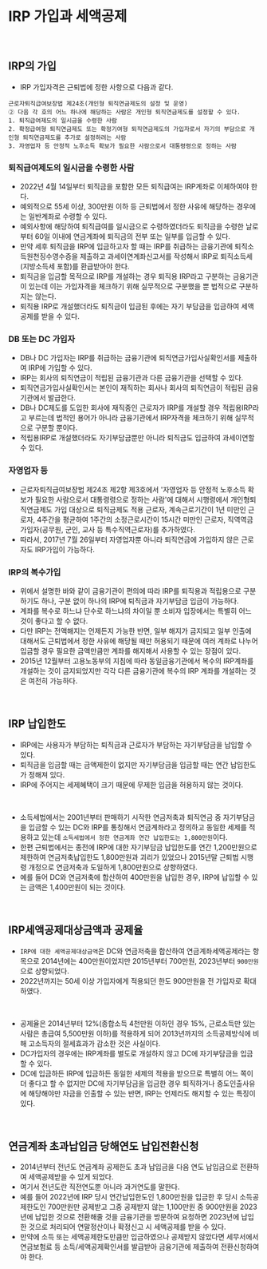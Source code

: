 # IRP 가입과 세액공제

<br/>

## IRP의 가입

- IRP 가입자격은 근퇴법에 정한 사항으로 다음과 같다.

```
근로자퇴직급여보장법 제24조(개인형 퇴직연금제도의 설정 및 운영)
② 다음 각 호의 어느 하나에 해당하는 사람은 개인형 퇴직연금제도를 설정할 수 있다.
1. 퇴직급여제도의 일시금을 수령한 사람
2. 확정급여형 퇴직연금제도 또는 확정기여형 퇴직연금제도의 가입자로서 자기의 부담으로 개인형 퇴직연금제도를 추가로 설정하려는 사람
3. 자영업자 등 안정적 노후소득 확보가 필요한 사람으로서 대통령령으로 정하는 사람
```

### 퇴직급여제도의 일시금을 수령한 사람
- 2022년 4월 14일부터 퇴직금을 포함한 모든 퇴직급여는 IRP계좌로 이체하여야 한다.
- 예외적으로 55세 이상, 300만원 이하 등 근퇴법에서 정한 사유에 해당하는 경우에는 일반계좌로 수령할 수 있다.
- 예외사항에 해당하여 퇴직급여를 일시금으로 수령하였더라도 퇴직금을 수령한 날로부터 60일 이내에 연금계좌에 퇴직금의 전부 또는 일부를 입금할 수 있다.
- 만약 세후 퇴직금을 IRP에 입금하고자 할 때는 IRP를 취급하는 금융기관에 퇴직소득원천징수영수증을 제출하고 과세이연계좌신고서를 작성해서 IRP로 퇴직소득세(지방소득세 포함)를 환급받아야 한다.
- 퇴직금을 입금할 목적으로 IRP를 개설하는 경우 퇴직용 IRP라고 구분하는 금융기관이 있는데 이는 가입자격을 체크하기 위해 실무적으로 구분했을 뿐 법적으로 구분하지는 않는다.
- 퇴직용 IRP로 개설했더라도 퇴직금이 입금된 후에는 자기 부담금을 입금하여 세액공제를 받을 수 있다.

### DB 또는 DC 가입자
- DB나 DC 가입자는 IRP를 취급하는 금융기관에 퇴직연금가입사실확인서를 제출하여 IRP에 가입할 수 있다.
- IRP는 회사의 퇴직연금이 적립된 금융기관과 다른 금융기관을 선택할 수 있다.
- 퇴직연금가입사실확인서는 본인이 재직하는 회사나 회사의 퇴직연금이 적립된 금융기관에서 발급한다.
- DB나 DC제도를 도입한 회사에 재직중인 근로자가 IRP를 개설할 경우 적립용IRP라고 부르는데 법적인 용어가 아니라 금융기관에서 IRP자격을 체크하기 위해 실무적으로 구분할 뿐이다.
- 적립용IRP로 개설했더라도 자기부담금뿐만 아니라 퇴직금도 입금하여 과세이연할 수 있다.

### 자영업자 등
- 근로자퇴직급여보장법 제24조 제2항 제3호에서 '자영업자 등 안정적 노후소득 확보가 필요한 사람으로서 대통령령으로 정하는 사람'에 대해서 시행령에서 개인형퇴직연금제도 가입 대상으로 퇴직금제도 적용 근로자, 계속근로기간이 1년 미만인 근로자, 4주간을 평균하여 1주간의 소정근로시간이 15시간 미만인 근로자, 직역역금 가입자(공무원, 군인, 교사 등 특수직역근로자)를 추가하였다.
- 따라서, 2017년 7월 26일부터 자영업자뿐 아니라 퇴직연금에 가입하지 않은 근로자도 IRP가입이 가능하다.

### IRP의 복수가입
- 위에서 설명한 바와 같이 금융기관이 편의에 따라 IRP를 퇴직용과 적립용으로 구분하기도 하나, 구분 없이 하나의 IRP에 퇴직금과 자기부담금 입금이 가능하다.
- 계좌를 복수로 하느냐 단수로 하느냐의 차이일 뿐 소비자 입장에서는 특별히 어느 것이 좋다고 할 수 없다.
- 다만 IRP는 전액해지는 언제든지 가능한 반면, 일부 해지가 금지되고 일부 인출에 대해서도 근퇴법에서 정한 사유에 해당될 때만 허용되기 때문에 여러 계좌로 나누어 입금할 경우 필요한 금액만큼만 계좌를 해지해서 사용할 수 있는 장점이 있다.
- 2015년 12월부터 고용노동부의 지침에 따라 동일금융기관에서 복수의 IRP계좌를 개설하는 것이 금지되었지만 각각 다른 금융기관에 복수의 IRP 계좌를 개설하는 것은 여전히 가능하다.

<br/>

## IRP 납입한도
- IRP에는 사용자가 부담하는 퇴직금과 근로자가 부담하는 자기부담금을 납입할 수 있다.
- 퇴직금을 입금할 때는 금액제한이 없지만 자기부담금을 입금할 때는 연간 납입한도가 정해져 있다.
- IRP에 주어지는 세제혜택이 크기 때문에 무제한 입금을 허용하지 않는 것이다.

<br/>

- 소득세법에서는 2001년부터 판매하기 시작한 연금저축과 퇴직연금 중 자기부담금을 입금할 수 있는 DC와 IRP를 통칭해서 연금계좌라고 정의하고 동일한 세제를 적용하고 있는데 `소득세법에서 정한 연금계좌 연간 납입한도는 1,800만원`이다.
- 한편 근퇴법에서는 종전에 IRP에 대한 자기부담금 납입한도를 연간 1,200만원으로 제한하여 연금저축납입한도 1,800만원과 괴리가 있었으나 2015년말 근퇴법 시행령 개정으로 연금저축과 도일하게 1,800만원으로 상향하였다.
- 예를 들어 DC와 연금저축에 합산하여 400만원을 납입한 경우, IRP에 납입할 수 있는 금액은 1,400만원이 되는 것이다.

<br/>

## IRP세액공제대상금액과 공제율
- `IRP에 대한 세액공제대상금액`은 DC와 연금저축을 합산하여 연금계좌세액공제라는 항목으로 2014년에는 400만원이었지만 2015년부터 700만원, 2023년부터 `900만원`으로 상향되었다.
- 2022년까지는 50세 이상 가입자에게 적용되던 한도 900만원을 전 가입자로 확대하였다.

<br/>

- 공제율은 2014년부터 12%(종합소득 4천만원 이하인 경우 15%, 근로소득만 있는 사람은 총급여 5,500만원 이하)를 적용하게 되어 2013년까지의 소득공제방식에 비해 고소득자의 절세효과가 감소한 것은 사실이다.
- DC가입자의 경우에는 IRP계좌를 별도로 개설하지 않고 DC에 자기부담금을 입금할 수 있다.
- DC에 입금하든 IRP에 입금하든 동일한 세제의 적용을 받으므로 특별히 어느 쪽이 더 좋다고 할 수 없지만 DC에 자기부담금을 입금한 경우 퇴직하거나 중도인출사유에 해당해야만 자금을 인출할 수 있는 반면, IRP는 언제라도 해지할 수 있는 특징이 있다.

<br/>

## 연금계좌 초과납입금 당해연도 납입전환신청
- 2014년부터 전년도 연금계좌 공제한도 초과 납입금을 다음 연도 납입금으로 전환하여 세액공제받을 수 있게 되었다.
- 여기서 전년도란 직전연도뿐 아니라 과거연도를 말한다.
- 예를 들어 2022년에 IRP 당시 연간납입한도인 1,800만원을 입금한 후 당시 소득공제한도인 700만원만 공제받고 그중 공제받지 않는 1,100만원 중 900만원을 2023년에 납입한 것으로 전환해줄 것을 금융기관을 방문하여 요청하면 2023년에 납입한 것으로 처리되어 연말정산이나 확정신고 시 세액공제를 받을 수 있다.
- 만약에 소득 또는 세액공제한도만큼만 입금하였으나 공제받지 않았다면 세무서에서 연금보험료 등 소득/세액공제확인서를 발급받아 금융기관에 제출하여 전환신청하여야 한다.
